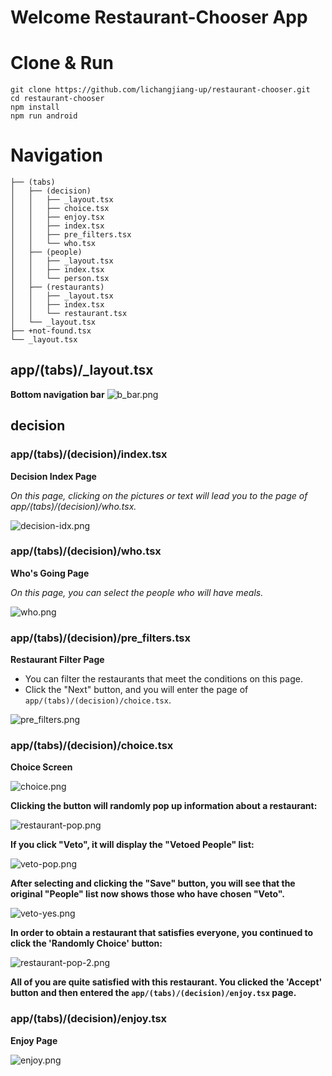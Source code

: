 # Welcome Restaurant-Chooser App

# Clone & Run
```shell
git clone https://github.com/lichangjiang-up/restaurant-chooser.git
cd restaurant-chooser
npm install
npm run android
```

# Navigation 
```text
├── (tabs)
│   ├── (decision)
│   │   ├── _layout.tsx
│   │   ├── choice.tsx
│   │   ├── enjoy.tsx
│   │   ├── index.tsx
│   │   ├── pre_filters.tsx
│   │   └── who.tsx
│   ├── (people)
│   │   ├── _layout.tsx
│   │   ├── index.tsx
│   │   └── person.tsx
│   ├── (restaurants)
│   │   ├── _layout.tsx
│   │   ├── index.tsx
│   │   └── restaurant.tsx
│   └── _layout.tsx
├── +not-found.tsx
└── _layout.tsx
```

## app/(tabs)/_layout.tsx
**Bottom navigation bar**
![b_bar.png](readme/b_bar.png)

## decision
### app/(tabs)/(decision)/index.tsx
**Decision Index Page**

_On this page, clicking on the pictures or text will lead you to the page of app/(tabs)/(decision)/who.tsx._

![decision-idx.png](readme/decision-idx.png)

### app/(tabs)/(decision)/who.tsx

**Who's Going Page**

_On this page, you can select the people who will have meals._

![who.png](readme/who.png)

### app/(tabs)/(decision)/pre_filters.tsx

**Restaurant Filter Page**

* You can filter the restaurants that meet the conditions on this page.
* Click the "Next" button, and you will enter the page of `app/(tabs)/(decision)/choice.tsx`.


![pre_filters.png](readme/pre_filters.png)

### app/(tabs)/(decision)/choice.tsx

**Choice Screen**

![choice.png](readme/choice.png)


**Clicking the button will randomly pop up information about a restaurant:**

![restaurant-pop.png](readme/restaurant-pop.png)

**If you click "Veto", it will display the "Vetoed People" list:**

![veto-pop.png](readme/veto-people.png)

**After selecting and clicking the "Save" button, you will see that the original "People" list now shows those who have chosen "Veto".**

![veto-yes.png](readme/veto-yes.png)

**In order to obtain a restaurant that satisfies everyone, you continued to click the 'Randomly Choice' button:**

![restaurant-pop-2.png](readme/restaurant-pop-2.png)

**All of you are quite satisfied with this restaurant. You clicked the 'Accept' button and then entered the `app/(tabs)/(decision)/enjoy.tsx` page.**


### app/(tabs)/(decision)/enjoy.tsx

**Enjoy Page**

![enjoy.png](readme/enjoy.png)


